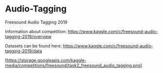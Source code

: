 # Audio-Tagging
Freesound Audio Tagging 2019

Information about competition:
https://www.kaggle.com/c/freesound-audio-tagging-2019/overview

Datasets can be found here:
https://www.kaggle.com/c/freesound-audio-tagging-2019/data

[https://storage.googleapis.com/kaggle-media/competitions/freesound/task2_freesound_audio_tagging.png]
